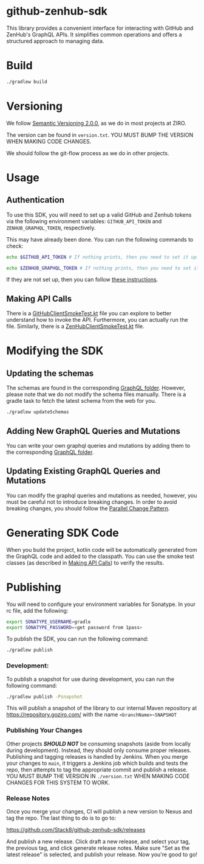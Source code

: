 # github-zenhub-sdk

This library provides a convenient interface for interacting with GitHub and ZenHub's GraphQL APIs. It simplifies common operations and offers a structured approach to managing data.

# Build

```bash
./gradlew build
```

# Versioning

We follow [Semantic Versioning 2.0.0][semantic-versioning-2], as we do in most projects at ZIRO.

The version can be found in `version.txt`. YOU MUST BUMP THE VERSION WHEN MAKING CODE CHANGES.

We should follow the git-flow process as we do in other projects. 

# Usage

## Authentication

To use this SDK, you will need to set up a valid GitHub and Zenhub tokens via the following environment variables: `GITHUB_API_TOKEN` and `ZENHUB_GRAPHQL_TOKEN`, respectively.

This may have already been done. You can run the following commands to check:
```bash
echo $GITHUB_API_TOKEN # If nothing prints, then you need to set it up.
```
```bash
echo $ZENHUB_GRAPHQL_TOKEN # If nothing prints, then you need to set it up.
```
If they are not set up, then you can follow [these instructions][how-to-setup-github-zenhub-tokens]. 

## Making API Calls

There is a [GitHubClientSmokeTest.kt][github-client-smoke-test] file you can explore to better understand how to invoke the API. Furthermore, you can actually run the file. Similarly, there is a [ZenHubClientSmokeTest.kt][zenhub-client-smoke-test] file.

# Modifying the SDK

## Updating the schemas

The schemas are found in the corresponding [GraphQL folder][graphql-folder]. However, please note that we do not modify the schema files manually. There is a gradle task to fetch the latest schema from the web for you.
```bash
./gradlew updateSchemas
```

## Adding New GraphQL Queries and Mutations

You can write your own graphql queries and mutations by adding them to the corresponding [GraphQL folder][graphql-folder].

## Updating Existing GraphQL Queries and Mutations

You can modify the graphql queries and mutations as needed, however, you must be careful not to introduce breaking changes. In order to avoid breaking changes, you should follow the [Parallel Change Pattern][parallel-change-pattern]. 

# Generating SDK Code

When you build the project, kotlin code will be automatically generated from the GraphQL code and added to the classpath. You can use the smoke test classes (as described in [Making API Calls](#making-api-calls)) to verify the results.

[github-client-smoke-test]: src/main/kotlin/github/GitHubClientSmokeTest.kt
[github-client]: src/main/kotlin/github/GitHubClient.kt
[gradle-build-file]: build.gradle.kts
[graphql-folder]: src/main/graphql
[how-to-setup-github-zenhub-tokens]: https://stack8.atlassian.net/wiki/spaces/SDBP/pages/1212907850/DEV+Orientation#Configure-GitHub-and-Zenhub
[parallel-change-pattern]: https://martinfowler.com/bliki/ParallelChange.html
[semantic-versioning-2]: https://semver.org/
[zenhub-client-smoke-test]: src/main/kotlin/zenhub/ZenHubClientSmokeTest.kt

# Publishing

You will need to configure your environment variables for Sonatype. In your rc file, add the following:

```bash
export SONATYPE_USERNAME=gradle
export SONATYPE_PASSWORD=<get password from 1pass>
```

To publish the SDK, you can run the following command:
```bash
./gradlew publish
```

### Development:

To publish a snapshot for use during development, you can run the following command:
```bash
./gradlew publish -Psnapshot
```

This will publish a snapshot of the library to our internal Maven repository at https://repository.goziro.com/ with 
the name `<branchName>~SNAPSHOT`

### Publishing Your Changes
Other projects ***SHOULD NOT*** be consuming snapshots (aside from locally during development). Instead, they should only consume
proper releases. Publishing and tagging releases is handled by Jenkins. When you merge your changes to `main`, it triggers a Jenkins
job which builds and tests the repo, then attempts to tag the appropriate commit and publish a release. YOU MUST BUMP THE VERSION IN `./version.txt` WHEN
MAKING CODE CHANGES FOR THIS SYSTEM TO WORK. 

### Release Notes
Once you merge your changes, CI will publish a new version to Nexus and tag the repo. The last thing to do is to go to:

https://github.com/Stack8/github-zenhub-sdk/releases

And publish a new release. Click draft a new release, and select your tag, the previous tag, and click generate release notes. 
Make sure "Set as the latest release" is selected, and publish your release. Now you're good to go! 
